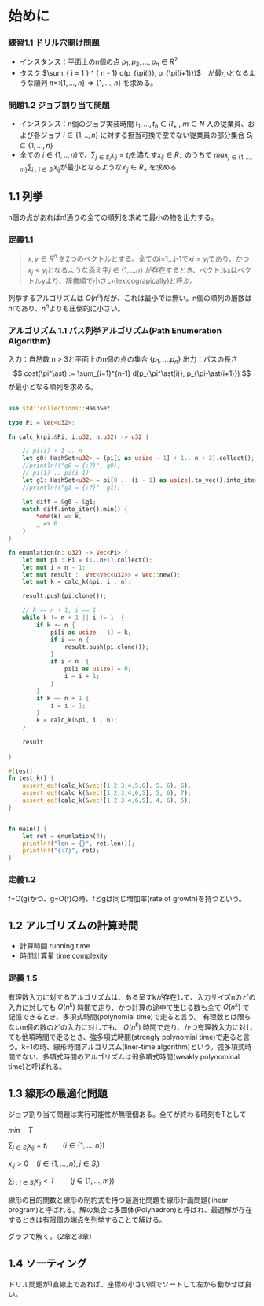 # 始めに

### 練習1.1  ドリル穴開け問題

- インスタンス：平面上のn個の点  $p_1, p_2, ..., p_n \in R^2$ 
- タスク $\sum_{ i = 1 } ^ { n - 1} d(p_{\pi(i)}, p_{\pi(i+1)})$　が最小となるような順列 $\pi = \colon \{1, ... , n \} \Rightarrow \{1, ... , n \}$ を求める。

### 問題1.2 ジョブ割り当て問題
- インスタンス：n個のジョブ実装時間 $t_1,..., t_n \in R_+$ , $m \in N$ 人の従業員、および各ジョブ $i\in\{1,..,n\}$ に対する担当可換で空でない従業員の部分集合 $S_i\subseteq\{1,...,n\}$
- 全ての $i\in\{1,..,n\}$で、$\sum_{j\in S_i} x_{ij} = t_i$を満たす$x_{ij} \in R_+$ のうちで $max_{j\in\{1,...,m\}} \sum_{i:j\in S_i} x_{ij}$が最小となるような$x_{ij} \in R_+$ を求める

## 1.1 列挙
n個の点があればn!通りの全ての順列を求めて最小の物を出力する。
  
### 定義1.1
> $x,y\in R^n$ を2つのベクトルとする。全てのi=1,..j-1で$xi = y_i$であり、かつ$x_j< y_j$となるような添え字$j \in \{1,...n\}$ が存在するとき、ベクトルxはベクトルyより、辞書順で小さい(lexicograpically)と呼ぶ。

列挙するアルゴリズムは $O(n^n)$だが、これは最小では無い。n個の順列の層数は$n!$であり、$n^n$よりも圧倒的に小さい。

### アルゴリズム 1.1 パス列挙アルゴリズム(Path Enumeration Algorithm)
入力：自然数 n > 3と平面上のn個の点の集合 $\{p_1, ... . p_n\}$
出力：パスの長さ
$$
cost(\pi^\ast) := \sum_{i=1}^{n-1} d(p_{\pi^\ast(i)}, p_{\pi-\ast(i+1)})
$$
が最小となる順列を求める。

```rust

use std::collections::HashSet;

type Pi = Vec<u32>;

fn calc_k(pi:&Pi, i:u32, n:u32) -> u32 {

    // pi(i) + 1 .. n
    let g0: HashSet<u32> = (pi[i as usize - 1] + 1.. n + 2).collect();
    //println!("g0 = {:?}", g0);
    // pi(1) .. pi(i-1)
    let g1: HashSet<u32> = pi[0 .. (i - 1) as usize].to_vec().into_iter().collect();    
    //println!("g1 = {:?}", g1);

    let diff = &g0 - &g1;
    match diff.into_iter().min() {
        Some(k) => k,
        _ => 0
    }   
}

fn enumlation(n: u32) -> Vec<Pi> {
    let mut pi : Pi = (1..n+1).collect();
    let mut i = n - 1;  
    let mut result :  Vec<Vec<u32>> = Vec::new();
    let mut k = calc_k(&pi, i , n);

    result.push(pi.clone());

    // k == n + 1, i == 1
    while k != n + 1 || i != 1  {
        if k <= n {
            pi[i as usize - 1] = k;
            if i == n {
                result.push(pi.clone());
            }
            if i < n  {
                pi[i as usize] = 0;
                i = i + 1;
            }
        }
        if k == n + 1 {
            i = i - 1;
        }
        k = calc_k(&pi, i , n);
    }
    
    result
        
}

#[test]
fn test_k() {
    assert_eq!(calc_k(&vec![1,2,3,4,5,6], 5, 6), 6);
    assert_eq!(calc_k(&vec![1,2,3,4,6,5], 5, 6), 7);
    assert_eq!(calc_k(&vec![1,2,3,4,6,5], 4, 6), 5);
}


fn main() {
    let ret = enumlation(4);
    println!("len = {}", ret.len());
    println!("{:?}", ret);
}

```

### 定義1.2
f=O(g)かつ、g=O(f)の時、fとgは同じ増加率(rate of growth)を持つという。

## 1.2 アルゴリズムの計算時間
- 計算時間 running time
- 時間計算量 time complexity

### 定義 1.5
有理数入力に対するアルゴリズムは、ある呈すkが存在して、入力サイズnのどの入力に対しても $O(n^k)$ 時間で走り、かつ計算の途中で生じる数も全て $O(n^k)$ で記憶できるとき、多項式時間(polynomial time)で走ると言う。
有理数とは限らないn個の数のどの入力に対しても、  $O(n^k)$ 時間で走り、かつ有理数入力に対しても他項時間で走るとき、強多項式時間(strongly polynomial time)で走ると言う。k=1の時、線形時間アルゴリズム(liner-time algorithm)という。強多項式時間でない、多項式時間のアルゴリズムは弱多項式時間(weakly polynominal time)と呼ばれる。

## 1.3 線形の最適化問題
ジョブ割り当て問題は実行可能性が無限個ある。全てが終わる時刻をTとして

$min \quad T$

$\sum _{j \in S_i} x_{ij} = t_i \qquad (i \in \{1, ..., n\})$

$x_{ij} \gt 0\quad (i\in \{1,...,n\}, j\in S_i)$

$\sum _{i:j \in S_i} x_{ij} \lt T  \qquad (j \in \{1, ..., m\})$

線形の目的関数と線形の制約式を持つ最適化問題を線形計画問題(linear program)と呼ばれる。解の集合は多面体(Polyhedron)と呼ばれ、最適解が存在するときは有限個の端点を列挙することで解ける。

グラフで解く。（2章と3章）

## 1.4 ソーティング
ドリル問題が1直線上であれば、座標の小さい順でソートして左から動かせば良い。




